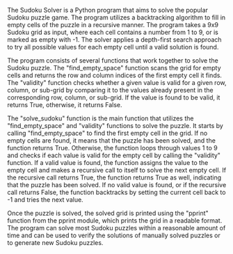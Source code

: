The Sudoku Solver is a Python program that aims to solve the popular Sudoku puzzle game. The program utilizes a backtracking algorithm to fill in empty cells of the puzzle in a recursive manner. The program takes a 9x9 Sudoku grid as input, where each cell contains a number from 1 to 9, or is marked as empty with -1. The solver applies a depth-first search approach to try all possible values for each empty cell until a valid solution is found.

The program consists of several functions that work together to solve the Sudoku puzzle. The "find_empty_space" function scans the grid for empty cells and returns the row and column indices of the first empty cell it finds. The "validity" function checks whether a given value is valid for a given row, column, or sub-grid by comparing it to the values already present in the corresponding row, column, or sub-grid. If the value is found to be valid, it returns True, otherwise, it returns False.

The "solve_sudoku" function is the main function that utilizes the "find_empty_space" and "validity" functions to solve the puzzle. It starts by calling "find_empty_space" to find the first empty cell in the grid. If no empty cells are found, it means that the puzzle has been solved, and the function returns True. Otherwise, the function loops through values 1 to 9 and checks if each value is valid for the empty cell by calling the "validity" function. If a valid value is found, the function assigns the value to the empty cell and makes a recursive call to itself to solve the next empty cell. If the recursive call returns True, the function returns True as well, indicating that the puzzle has been solved. If no valid value is found, or if the recursive call returns False, the function backtracks by setting the current cell back to -1 and tries the next value.

Once the puzzle is solved, the solved grid is printed using the "pprint" function from the pprint module, which prints the grid in a readable format. The program can solve most Sudoku puzzles within a reasonable amount of time and can be used to verify the solutions of manually solved puzzles or to generate new Sudoku puzzles.
